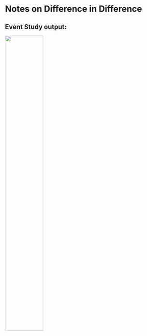 # Notes on Difference in Difference

## Event Study output:

<img src="https://github.com/guerreroda/RegressionDiscontinuity/blob/main/diffindiff/DID.png" width="50%" height="50%">
